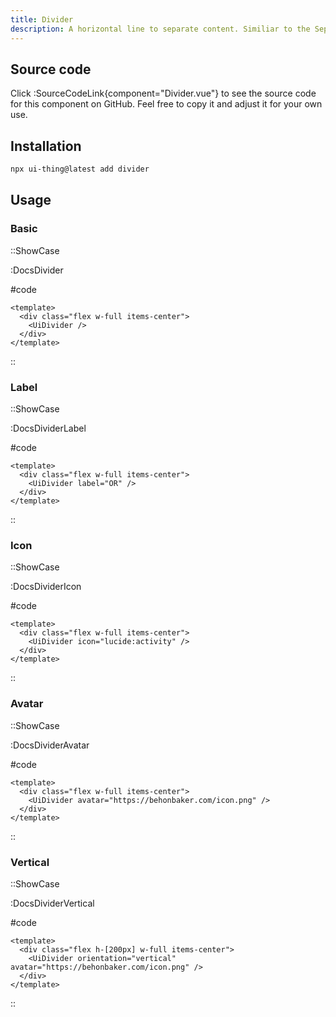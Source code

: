 ```yaml
---
title: Divider
description: A horizontal line to separate content. Similiar to the Seperator component, but with items in the middle.
---
```


## Source code

Click :SourceCodeLink{component="Divider.vue"} to see the source code for this component on GitHub. Feel free to copy it and adjust it for your own use.

## Installation

```bash
npx ui-thing@latest add divider
```

## Usage

### Basic

::ShowCase

:DocsDivider

#code

```vue [DocsDivider.vue]
<template>
  <div class="flex w-full items-center">
    <UiDivider />
  </div>
</template>
```

::

### Label

::ShowCase

:DocsDividerLabel

#code

```vue [DocsDividerLabel.vue]
<template>
  <div class="flex w-full items-center">
    <UiDivider label="OR" />
  </div>
</template>
```

::

### Icon

::ShowCase

:DocsDividerIcon

#code

```vue [DocsDividerIcon.vue]
<template>
  <div class="flex w-full items-center">
    <UiDivider icon="lucide:activity" />
  </div>
</template>
```

::

### Avatar

::ShowCase

:DocsDividerAvatar

#code

```vue [DocsDividerAvatar.vue]
<template>
  <div class="flex w-full items-center">
    <UiDivider avatar="https://behonbaker.com/icon.png" />
  </div>
</template>
```

::

### Vertical

::ShowCase

:DocsDividerVertical

#code

```vue [DocsDividerVertical.vue]
<template>
  <div class="flex h-[200px] w-full items-center">
    <UiDivider orientation="vertical" avatar="https://behonbaker.com/icon.png" />
  </div>
</template>
```

::
